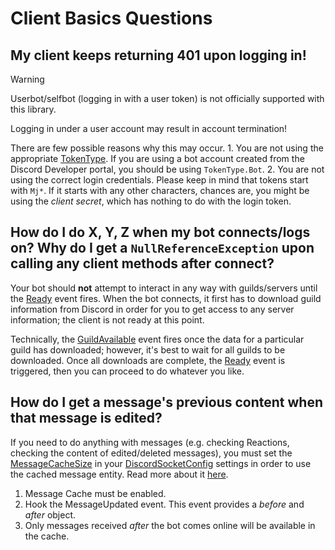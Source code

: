 # Client Basics Questions

## My client keeps returning 401 upon logging in!

> [!WARNING]
> Userbot/selfbot (logging in with a user token) is not 
> officially supported with this library.
>
> Logging in under a user account may result in account 
> termination!

There are few possible reasons why this may occur.
	1. You are not using the appropriate [TokenType]. 
	If you are using a bot account created from the Discord Developer 
	portal, you should be using `TokenType.Bot`. 
	2. You are not using the correct login credentials. 
	Please keep in mind that tokens start with `Mj*`. 
	If it starts with any other characters, chances are, you might be 
	using the *client secret*, which has nothing to do with the login 
	token.

[TokenType]: xref:Discord.TokenType

## How do I do X, Y, Z when my bot connects/logs on? Why do I get a `NullReferenceException` upon calling any client methods after connect?

Your bot should **not** attempt to interact in any way with 
guilds/servers until the [Ready] event fires. When the bot 
connects, it first has to download guild information from 
Discord in order for you to get access to any server 
information; the client is not ready at this point. 
 
Technically, the [GuildAvailable] event fires once the data for a 
particular guild has downloaded; however, it's best to wait for all 
guilds to be downloaded. Once all downloads are complete, the [Ready] 
event is triggered, then you can proceed to do whatever you like.

[Ready]: xref:Discord.WebSocket.DiscordSocketClient#Discord_WebSocket_DiscordSocketClient_Ready
[GuildAvailable]: xref:Discord.WebSocket.BaseSocketClient#Discord_WebSocket_BaseSocketClient_GuildAvailable

## How do I get a message's previous content when that message is edited?

If you need to do anything with messages (e.g. checking Reactions, 
checking the content of edited/deleted messages), you must set the 
[MessageCacheSize] in your [DiscordSocketConfig] settings in order to 
use the cached message entity. Read more about it [here](../guides/concepts/events.md#cacheable).
1. Message Cache must be enabled.
2. Hook the MessageUpdated event. This event provides a *before* and 
*after* object.
3. Only messages received *after* the bot comes online will be 
available in the cache.

[MessageCacheSize]: xref:Discord.WebSocket.DiscordSocketConfig#Discord_WebSocket_DiscordSocketConfig_MessageCacheSize
[DiscordSocketConfig]: xref:Discord.WebSocket.DiscordSocketConfig
[MessageUpdated]: xref:Discord.WebSocket.BaseSocketClient#Discord_WebSocket_BaseSocketClient_MessageUpdated